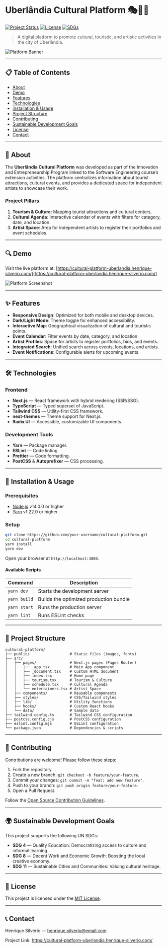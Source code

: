 # Uberlândia Cultural Platform 🎭🎨🎵

[![Project Status](https://img.shields.io/badge/status-in%20development-brightgreen)](https://cultural-platform-uberlandia.henrique-silverio.com/) [![License](https://img.shields.io/badge/license-MIT-blue.svg)](LICENSE) [![SDGs](https://img.shields.io/badge/SDGs-4%2C%208%2C%2011-orange)](https://sdgs.un.org/goals)

> A digital platform to promote cultural, touristic, and artistic activities in the city of Uberlândia.

![Platform Banner](https://cultural-platform-uberlandia.henrique-silverio.com/images/banner.jpg)

---

## 📋 Table of Contents

- [About](#about)
- [Demo](#demo)
- [Features](#features)
- [Technologies](#technologies)
- [Installation & Usage](#installation--usage)
- [Project Structure](#project-structure)
- [Contributing](#contributing)
- [Sustainable Development Goals](#sustainable-development-goals)
- [License](#license)
- [Contact](#contact)

---

## 🌟 About

The **Uberlândia Cultural Platform** was developed as part of the Innovation and Entrepreneurship Program linked to the Software Engineering course’s extension activities. The platform centralizes information about tourist attractions, cultural events, and provides a dedicated space for independent artists to showcase their work.

### Project Pillars

1. **Tourism & Culture**: Mapping tourist attractions and cultural centers.
2. **Cultural Agenda**: Interactive calendar of events with filters for category, date, and location.
3. **Artist Space**: Area for independent artists to register their portfolios and event schedules.

---

## 🔍 Demo

Visit the live platform at: [https://cultural-platform-uberlandia.henrique-silverio.com/](https://cultural-platform-uberlandia.henrique-silverio.com/)

![Platform Screenshot](https://cultural-platform-uberlandia.henrique-silverio.com/images/screenshot.jpg)

---

## ✨ Features

- **Responsive Design**: Optimized for both mobile and desktop devices.
- **Dark/Light Mode**: Theme toggle for enhanced accessibility.
- **Interactive Map**: Geographical visualization of cultural and touristic points.
- **Event Calendar**: Filter events by date, category, and location.
- **Artist Profiles**: Space for artists to register portfolios, bios, and events.
- **Integrated Search**: Unified search across events, locations, and artists.
- **Event Notifications**: Configurable alerts for upcoming events.

---

## 🛠️ Technologies

### Frontend

- **Next.js** — React framework with hybrid rendering (SSR/SSG).
- **TypeScript** — Typed superset of JavaScript.
- **Tailwind CSS** — Utility-first CSS framework.
- **next-themes** — Theme support for Next.js.
- **Radix UI** — Accessible, customizable UI components.

### Development Tools

- **Yarn** — Package manager.
- **ESLint** — Code linting.
- **Prettier** — Code formatting.
- **PostCSS** & **Autoprefixer** — CSS processing.

---

## 🚀 Installation & Usage

### Prerequisites

- [Node.js](https://nodejs.org/) v14.0.0 or higher
- [Yarn](https://yarnpkg.com/) v1.22.0 or higher

### Setup

```bash
git clone https://github.com/your-username/cultural-platform.git
cd cultural-platform
yarn install
yarn dev
```

Open your browser at `http://localhost:3000`.

#### Available Scripts

| Command      | Description                                |
| ------------ | ------------------------------------------ |
| `yarn dev`   | Starts the development server              |
| `yarn build` | Builds the optimized production bundle     |
| `yarn start` | Runs the production server                 |
| `yarn lint`  | Runs ESLint checks                         |

---

## 📁 Project Structure

```text
cultural-platform/
├── public/                  # Static files (images, fonts)
├── src/
│   ├── pages/               # Next.js pages (Pages Router)
│   │   ├── _app.tsx         # Main App component
│   │   ├── _document.tsx    # Custom HTML document
│   │   ├── index.tsx        # Home page
│   │   ├── tourism.tsx      # Tourism & Culture
│   │   ├── schedule.tsx     # Cultural Agenda
│   │   └── entertainers.tsx # Artist Space
│   ├── components/          # Reusable components
│   ├── styles/              # CSS/Tailwind styles
│   ├── lib/                 # Utility functions
│   ├── hooks/               # Custom React hooks
│   └── data/                # Sample data
├── tailwind.config.ts       # Tailwind CSS configuration
├── postcss.config.cjs       # PostCSS configuration
├── eslint.config.mjs        # ESLint configuration
└── package.json             # Dependencies & scripts
```

---

## 👥 Contributing

Contributions are welcome! Please follow these steps:

1. Fork the repository.
2. Create a new branch: `git checkout -b feature/your-feature`.
3. Commit your changes: `git commit -m "feat: add new feature"`.
4. Push to your branch: `git push origin feature/your-feature`.
5. Open a Pull Request.

Follow the [Open Source Contribution Guidelines](https://opensource.guide/how-to-contribute/).

---

## 🌍 Sustainable Development Goals

This project supports the following UN SDGs:

- **SDG 4** — Quality Education: Democratizing access to culture and informal learning.
- **SDG 8** — Decent Work and Economic Growth: Boosting the local creative economy.
- **SDG 11** — Sustainable Cities and Communities: Valuing cultural heritage.

---

## 📄 License

This project is licensed under the [MIT License](LICENSE).

---

## 📞 Contact

Henrique Silvério — henrique.silverio@email.com

Project Link: https://cultural-platform-uberlandia.henrique-silverio.com/

